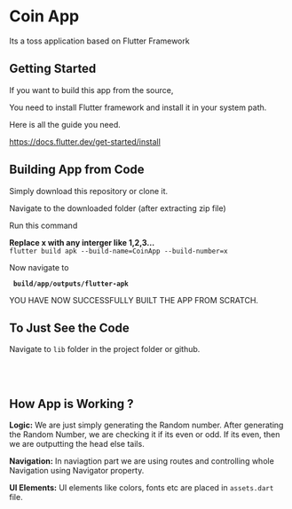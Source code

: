 
# Coin App

  

Its a toss application based on Flutter Framework

  

## Getting Started

If you want to build this app from the source,

You need to install Flutter framework and install it in your system path.

  

Here is all the guide you need. <br/>

https://docs.flutter.dev/get-started/install

  

## Building App from Code

  

Simply download this repository or clone it.

  

Navigate to the downloaded folder (after extracting zip file) <br/>

  

Run this command <br/>

  

**Replace x with any interger like 1,2,3...** <br>
<code>flutter build apk --build-name=CoinApp --build-number=x</code>

  

Now navigate to <br/>

  

<code> **build/app/outputs/flutter-apk** </code>

  

YOU HAVE NOW SUCCESSFULLY BUILT THE APP FROM SCRATCH.

  

## To Just See the Code

  

Navigate to <code>lib</code> folder in the project folder or github.

  <br>
  <br>

## How App is Working ?

**Logic:**
We are just simply generating the Random number.
After generating the Random Number, we are checking it if its even or odd.
If its even, then we are outputting the head else tails.

**Navigation:**
In naviagtion part we are using routes and controlling whole Navigation using Navigator property.

**UI Elements:**
UI elements like colors, fonts etc are placed in `assets.dart` file.